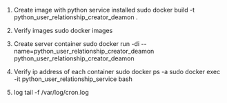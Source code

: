 1. Create image with python service installed
sudo docker build -t python_user_relationship_creator_deamon .

2. Verify images
sudo docker images

3. Create server container
sudo docker run -di --name=python_user_relationship_creator_deamon python_user_relationship_creator_deamon

4. Verify ip address of each container
sudo docker ps -a
sudo docker exec -it python_user_relationship_service bash

5. log
tail -f /var/log/cron.log